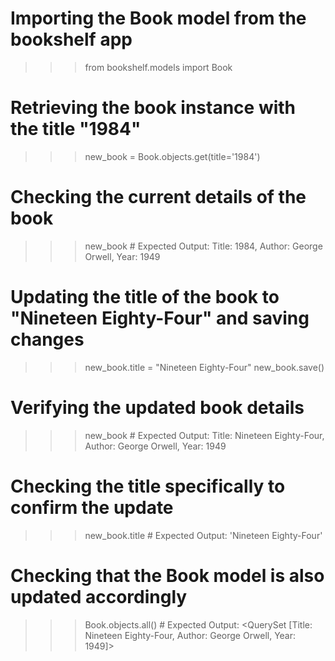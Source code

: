 # Importing the Book model from the bookshelf app
>>> from bookshelf.models import Book

# Retrieving the book instance with the title "1984"
>>> new_book = Book.objects.get(title='1984')

# Checking the current details of the book
>>> new_book
    # Expected Output: Title: 1984, Author: George Orwell, Year: 1949

# Updating the title of the book to "Nineteen Eighty-Four" and saving changes
>>> new_book.title = "Nineteen Eighty-Four"
>>> new_book.save()

# Verifying the updated book details
>>> new_book
    # Expected Output: Title: Nineteen Eighty-Four, Author: George Orwell, Year: 1949

# Checking the title specifically to confirm the update
>>> new_book.title
    # Expected Output: 'Nineteen Eighty-Four'

# Checking that the Book model is also updated accordingly
>>> Book.objects.all()
    # Expected Output: <QuerySet [Title: Nineteen Eighty-Four, Author: George Orwell, Year: 1949]>